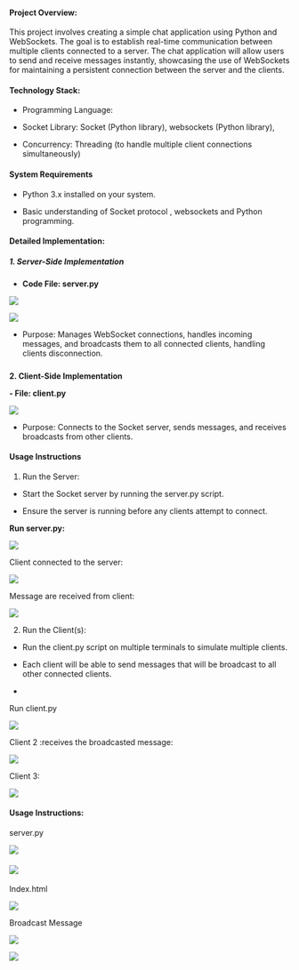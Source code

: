 #### Project Overview:

This project involves creating a simple chat application using Python and WebSockets. The goal is to establish real-time communication between multiple clients connected to a server. The chat application will allow users to send and receive messages instantly, showcasing the use of WebSockets for maintaining a persistent connection between the server and the clients.

#### Technology Stack:

-   Programming Language:
    
-   Socket Library:  Socket (Python library), websockets (Python library),
    
-   Concurrency: Threading (to handle multiple client connections simultaneously)
    

#### System Requirements

-   Python 3.x installed on your system.
    
-   Basic understanding of Socket protocol , websockets and Python programming.
    

  

#### Detailed Implementation:

  

##### 1. Server-Side Implementation

  

-   **Code File:  server.py**
    

![](https://lh7-rt.googleusercontent.com/docsz/AD_4nXclbNga6tlAVlqGv_ELLoxB6H5vjic_dnaiX-vo0xpsrGIOn0jOuFecwWjcszAcbjr_my-z7oMPM-a6s8y2sSoPFwg73GVemA3m3XUW1QuNO8_ax5zCKrZPTamQPZyW3Jae_hSWmgugaWoQtm-_rsmbuCid?key=o80k732yts8IGZfP_LeX5A)

![](https://lh7-rt.googleusercontent.com/docsz/AD_4nXfEKdOdF4zM8k-JrxeE0cM95MuBZOaFXpUmgUaZNL6ikS-GU-QHak02w8QHkI6yknFQZ-lBd0p9IwpXr7Pv6VLABVw-lbCm7W_ahd_1Sz7urKmg72He7UPGAZ31iMSelcd63uVhm20h3kG_ysw_xfCLSB4?key=o80k732yts8IGZfP_LeX5A)

-   Purpose: Manages WebSocket connections, handles incoming messages, and broadcasts them to all connected clients, handling clients disconnection.
    

#####   
**2. Client-Side Implementation**

**-   File:  client.py**
    

![](https://lh7-rt.googleusercontent.com/docsz/AD_4nXft_zYRsntWxyAkdbn4UHYxWQ6FDuO4WE1rFPWIUta-rKLJFd--2iZB-Pcwxpl_F30eCV6sEuhoG4MZWEyl3NIEgWtUegVLjKdRDWqImzCRUIUrl7_xpieWOhhw0NCdBiXKBeYsI5uchpr3P8U6oJus7d0?key=o80k732yts8IGZfP_LeX5A)

  

-   Purpose: Connects to the Socket server, sends messages, and receives broadcasts from other clients.
    

  
  
  
  
  
  
  

#### Usage Instructions

1.  Run the Server:
    

-   Start the Socket server by running the server.py script.
    
-   Ensure the server is running before any clients attempt to connect.
    

**Run server.py:**

![](https://lh7-rt.googleusercontent.com/docsz/AD_4nXdo20CtLMzXi5878PADt5dhknHe7-Zf6ShOZh5qwBksultPlV3CegKA3paYfyt5GkXEhg3EGxHmjYiByJ6fLlYiYBlpnp-H7dINJ1tQpiRXTQNcLLxgMxo_I3YKRCsAPMIlRxD3fLSAGRzJdTYgQP0gNig?key=o80k732yts8IGZfP_LeX5A)

Client connected to the server:

![](https://lh7-rt.googleusercontent.com/docsz/AD_4nXdmws1XPROVq6h3HT5JkbI4EkpsXCCZ0jvjDEadFQXrx0N3Lad5JOxUzGIvUXsA-RDyiNFR9bxaUQGYUMzDYiOrhwWprIOVXzbAMTdbJC0MW_6ATJOnKweAebvYOkzUM1WECLxG7OwHq_BU8g2RZAwUtHP7?key=o80k732yts8IGZfP_LeX5A)

Message are received from client:

![](https://lh7-rt.googleusercontent.com/docsz/AD_4nXd7iubXBBUfexNT8Hd8-tx8AVYMFJUYGJ5OQPrNQe4JzGJpgCp6fMOATbrdgi4ddtFGJ50ARsqjPJyfo3xGwhEmrIYBFCHddfFQgX0gX-2Wpqf9_5odt3lbPebcjkdI7xg94eUwJIM-xQdUt1zNUVL03J05?key=o80k732yts8IGZfP_LeX5A)

  
  

2.  Run the Client(s):
    

  

-   Run the client.py script on multiple terminals to simulate multiple clients.
    
-   Each client will be able to send messages that will be broadcast to all other connected clients.
    
-     
    

Run client.py

  

![](https://lh7-rt.googleusercontent.com/docsz/AD_4nXcLTQoh7tzi1zNWGzh92ZzKsKKewQlXziEFRcRDI9sfYz5cM1b160uP7yZ6FNl25Ix6mQnCKo9dhBbjk_nl5KWPQNDtl3qlTJm1tX4llNwdCGayUcqaY0ZLJs425EwD9RJZ6GPyBjM_B0It2n1so_FRBKE?key=o80k732yts8IGZfP_LeX5A)

  

Client 2 :receives the broadcasted message:

  

![](https://lh7-rt.googleusercontent.com/docsz/AD_4nXdsE9IzSO1TJfU_eW5eEQ4LhjK-suzOM8BzBaldJI9XiEsW5F9uMSfHnQz2QnpH22CSDlycG5mssQfdjtU0nvP1k27uhnCAD-P-PwlSDbuARsFdN1Pd1rCnIzDAkdQE_8T12y8n2ehWQtqqG9-MOrIfESI?key=o80k732yts8IGZfP_LeX5A)

Client 3:

![](https://lh7-rt.googleusercontent.com/docsz/AD_4nXd3DLHYohVYDtWNBghaZ1zvWzBNbcHSDAzV7tFeDk52gdoDdjb2pI8Rdy1rZQ3ixBpIiXkzg0kHuXk9CV3ym_uiC_7I-wjKZgD9jmx3ayTphewrw_02XwxjEPV-FHaGBepR4m9DJOKRAE4s7wrtf6c5glE?key=o80k732yts8IGZfP_LeX5A)

  
  
  

#### Usage Instructions:

  
  

server.py

![](https://lh7-rt.googleusercontent.com/docsz/AD_4nXdkr9PhDHX3hXP7-KXRq1uNXS1IopZKHYPRXh1pdLOOvo1GRkds_YkOE4MZclVYZKb49V5DEdwiSnz3Ay69Me6pRSOTWLAlLJtAlx6ZIxQiflnMKp9zDmdjDdrOxmqmdsZwEry4ZwEwl0a0xjM5Yjmm3Rjt?key=o80k732yts8IGZfP_LeX5A)

#### ![](https://lh7-rt.googleusercontent.com/docsz/AD_4nXf74BbqY_k7mgEvvOBjjaOcXRqKAV5x09qfzk8YGN8Ca0Qb6kOWVgykW2U4wDJy7MfNFmX8C5jifIb0GzCOqmNphezn9lMoF2iSsMW-phHYqtjmHvgd-THQ_daWlP2FawI62K40miNT_RjNslAG_cZdMNE?key=o80k732yts8IGZfP_LeX5A)

  
  
  

Index.html

  

![](https://lh7-rt.googleusercontent.com/docsz/AD_4nXcH77wOAdJuGBQuI0jjlvg0OMUMwcMAvORsnBHmzlDJQk0A4yjAEeOTY-a25WwjaqpIi9bedJxaw0ig1WtItjhBG4zNfPwgdhJWBdif3dpHldHPeCMMBdtMJx1911SZK5-34aeum-Y5k90zUxhfCloCOK6W?key=o80k732yts8IGZfP_LeX5A)

  

Broadcast Message

  

![](https://lh7-rt.googleusercontent.com/docsz/AD_4nXdZkxXh6wGdOH5_L4r_bI4keEen35FsB7h3vTwFHsiFbLoJSzaCuiZLGNUiyqgw6BTov_V2AC9sE2XigjL7CiElWRbVL8_12HwRk3H0mVg4Ikfmhv26bPpRENgmfnbLoR1QuUBEwdNq3fEkYseTGjNeBZA?key=o80k732yts8IGZfP_LeX5A)

  
  

![](https://lh7-rt.googleusercontent.com/docsz/AD_4nXeM3w5xXjFN1QkvvERCDxjK6F7Fp-AkDeAhjI41B6cGGbCN5G3pTWKPCOH0qtZ_NNxWaDHQtyUEH4LO4dMhLtCFwZWGWRhevvOpbssn3cBfUjEc5teFGxSsy5J0rAgZ83PVpQCYVfDPm6OhQ_rmgeiFudNV?key=o80k732yts8IGZfP_LeX5A)
